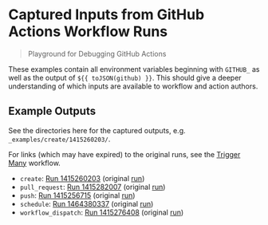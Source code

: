 # Captured Inputs from GitHub Actions Workflow Runs

> Playground for Debugging GitHub Actions

These examples contain all environment variables beginning with `GITHUB_` as
well as the output of `${{ toJSON(github) }}`. This should give a deeper
understanding of which inputs are available to workflow and action authors.

## Example Outputs

See the directories here for the captured outputs, e.g.
`_examples/create/1415260203/`.

For links (which may have expired) to the original runs, see the
[Trigger Many][1] workflow.

-   `create`: [Run 1415260203][3] (original [run][2])
-   `pull_request`: [Run 1415282007][9] (original [run][8])
-   `push`: [Run 1415256715][5] (original [run][4])
-   `schedule`: [Run 1464380337][11] (original [run][10])
-   `workflow_dispatch`: [Run 1415276408][7] (original [run][6])

[1]: https://github.com/dhermes/actions-playground/actions/workflows/trigger-many.yml
[2]: https://github.com/dhermes/actions-playground/actions/runs/1415260203
[3]: _examples/create/1415260203
[4]: https://github.com/dhermes/actions-playground/actions/runs/1415256715
[5]: _examples/push/1415256715
[6]: https://github.com/dhermes/actions-playground/actions/runs/1415276408
[7]: _examples/workflow_dispatch/1415276408
[8]: https://github.com/dhermes/actions-playground/actions/runs/1415282007
[9]: _examples/pull_request/1415282007
[10]: https://github.com/dhermes/actions-playground/actions/runs/1464380337
[11]: _examples/schedule/1464380337
